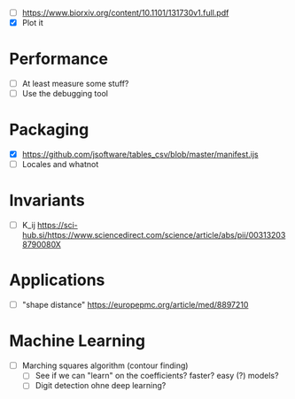 - [ ] https://www.biorxiv.org/content/10.1101/131730v1.full.pdf
- [x] Plot it
# Performance
- [ ] At least measure some stuff?
- [ ] Use the debugging tool
# Packaging
- [x] https://github.com/jsoftware/tables_csv/blob/master/manifest.ijs
- [ ] Locales and whatnot
# Invariants
- [ ] K_ij https://sci-hub.si/https://www.sciencedirect.com/science/article/abs/pii/003132038790080X
# Applications
- [ ] "shape distance" https://europepmc.org/article/med/8897210
# Machine Learning
- [ ] Marching squares algorithm (contour finding)
  - [ ] See if we can "learn" on the coefficients? faster? easy (?) models?
  - [ ] Digit detection ohne deep learning?
